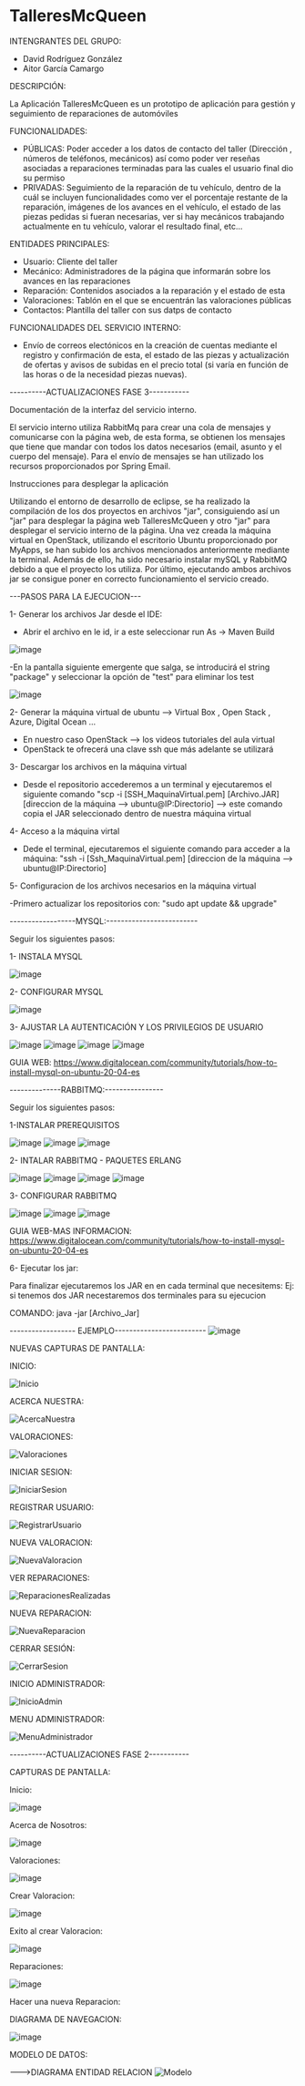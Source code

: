 # TalleresMcQueen

INTENGRANTES DEL GRUPO:
 - David Rodríguez González
 - Aitor García Camargo
 
DESCRIPCIÓN:

La Aplicación TalleresMcQueen es un prototipo de aplicación para gestión y seguimiento de reparaciones de automóviles

FUNCIONALIDADES:
 - PÚBLICAS: Poder acceder a los datos de contacto del taller (Dirección , números de teléfonos, mecánicos) así como poder ver reseñas asociadas a reparaciones terminadas para las cuales el usuario final dio su permiso
 - PRIVADAS: Seguimiento de la reparación de tu vehículo, dentro de la cuál se incluyen funcionalidades como ver el porcentaje restante de la reparación, imágenes de los avances en el vehículo, el estado de las piezas pedidas si fueran necesarias, ver si hay mecánicos trabajando actualmente en tu vehículo, valorar el resultado final, etc...

ENTIDADES PRINCIPALES:
  - Usuario: Cliente del taller
  - Mecánico: Administradores de la página que informarán sobre los avances en las reparaciones
  - Reparación: Contenidos asociados a la reparación y el estado de esta
  - Valoraciones: Tablón en el que se encuentrán las valoraciones públicas
  - Contactos: Plantilla del taller con sus datps de contacto
 
FUNCIONALIDADES DEL SERVICIO INTERNO:
 - Envío de correos electónicos en la creación de cuentas mediante el registro y confirmación de esta, el estado de las piezas y actualización de ofertas y avisos de subidas en el precio total (si varía en función de las horas o de la necesidad piezas nuevas).

----------ACTUALIZACIONES FASE 3-----------

Documentación de la interfaz del servicio interno.

El servicio interno utiliza RabbitMq para crear una cola de mensajes y comunicarse con la página web, de esta forma, se obtienen los mensajes que tiene que mandar con todos los datos necesarios (email, asunto y el cuerpo del mensaje). Para el envío de mensajes se han utilizado los recursos proporcionados por Spring Email.

Instrucciones para desplegar la aplicación

Utilizando el entorno de desarrollo de eclipse, se ha realizado la compilación de los dos proyectos en archivos "jar", consiguiendo así un "jar" para desplegar la página web TalleresMcQueen y otro "jar" para desplegar el servicio interno de la página. Una vez creada la máquina virtual en OpenStack, utilizando el escritorio Ubuntu proporcionado por MyApps, se han subido los archivos mencionados anteriormente mediante la terminal. Además de ello, ha sido necesario instalar mySQL y RabbitMQ debido a que el proyecto los utiliza. Por último, ejecutando ambos archivos jar se consigue poner en correcto funcionamiento el servicio creado.

---PASOS PARA LA EJECUCION---

1- Generar los archivos Jar desde el IDE:

- Abrir el archivo en le id, ir a este seleccionar run As -> Maven Build

![image](https://user-images.githubusercontent.com/123817881/228230262-fcfe5717-8b1a-473b-97d3-41c68adf4b6c.png)

-En la pantalla siguiente emergente que salga, se introducirá el string "package" y seleccionar la opción de "test" para eliminar los test 

![image](https://user-images.githubusercontent.com/123817881/228230379-9df81c5f-9483-4776-b456-b1414c2e553e.png)

2- Generar la máquina virtual de ubuntu --> Virtual Box , Open Stack , Azure, Digital Ocean ...

  - En nuestro caso OpenStack --> los videos tutoriales del aula virtual
  - OpenStack te ofrecerá una clave ssh que más adelante se utilizará 

3- Descargar los archivos en la máquina virtual

- Desde el repositorio accederemos a un terminal y ejecutaremos el siguiente comando "scp -i [SSH_MaquinaVirtual.pem] [Archivo.JAR] [direccion de la máquina --> ubuntu@IP:Directorio] --> este comando copia el JAR seleccionado dentro de nuestra máquina virtual

4- Acceso a la máquina virtal

 - Dede el terminal, ejecutaremos el siguiente comando para acceder a la máquina: "ssh -i [Ssh_MaquinaVirtual.pem] [direccion de la máquina --> ubuntu@IP:Directorio] 

5- Configuracion de los archivos necesarios en la máquina virtual

 -Primero actualizar los repositorios con: "sudo apt update && upgrade"

 ------------------MYSQL:-------------------------

Seguir los siguientes pasos:

 1- INSTALA MYSQL
 
 ![image](https://user-images.githubusercontent.com/123817881/228233738-ca85f779-4bcc-41ca-ab1a-b9891a58bf97.png)
 
 2- CONFIGURAR MYSQL
 
 ![image](https://user-images.githubusercontent.com/123817881/228233807-959ff0c0-cbb2-4f47-bd8b-69c661038e10.png)
 
 3- AJUSTAR LA AUTENTICACIÓN Y LOS PRIVILEGIOS DE USUARIO
 
 ![image](https://user-images.githubusercontent.com/123817881/228233886-8e3e3afe-fbcd-44bb-8f11-4b4e3a0e053b.png)
 ![image](https://user-images.githubusercontent.com/123817881/228233947-7ecc8c93-79e3-440d-be70-ae15d4921241.png)
 ![image](https://user-images.githubusercontent.com/123817881/228237161-b7b73c7e-2812-4e04-9a32-875577fe067d.png)
 ![image](https://user-images.githubusercontent.com/123817881/228234348-c00768fc-3f4c-4492-a5bb-7b862e64d80a.png)

 
 GUIA WEB:
 https://www.digitalocean.com/community/tutorials/how-to-install-mysql-on-ubuntu-20-04-es
 

 
--------------RABBITMQ:----------------

Seguir los siguientes pasos:

 1-INSTALAR PREREQUISITOS
 
 ![image](https://user-images.githubusercontent.com/123817881/228235150-5f5fd0b7-0d86-44c3-972a-9d11fabbbcfa.png)
 ![image](https://user-images.githubusercontent.com/123817881/228235188-60438c28-a15e-4e76-bf9f-dbcfaed7bdbf.png)
 ![image](https://user-images.githubusercontent.com/123817881/228235259-93ad4c46-026e-4f8f-a88c-c630bbeeb554.png)

 
 2- INTALAR RABBITMQ - PAQUETES ERLANG
 
 ![image](https://user-images.githubusercontent.com/123817881/228234871-d5382191-cfad-4b4c-aa1b-20cb8412631e.png)
 ![image](https://user-images.githubusercontent.com/123817881/228234897-bfb31ee5-48e0-4fc4-8fca-db1df93f248a.png)
 ![image](https://user-images.githubusercontent.com/123817881/228234962-fb0a10a8-6da4-4de1-b7b2-e5f69e886461.png)
 ![image](https://user-images.githubusercontent.com/123817881/228234998-d1d78e9b-1e1d-4424-924d-3424c1c602a1.png)
  
 3- CONFIGURAR RABBITMQ

 ![image](https://user-images.githubusercontent.com/123817881/228235543-6be41de7-47ca-47a3-b776-8ffee880e2ee.png)
 ![image](https://user-images.githubusercontent.com/123817881/228235581-30c5fe31-17df-4355-8911-a506353162a1.png)
 ![image](https://user-images.githubusercontent.com/123817881/228235625-b21b0751-2561-4e61-9b3c-02a983f74619.png)


 GUIA WEB-MAS INFORMACION:
 https://www.digitalocean.com/community/tutorials/how-to-install-mysql-on-ubuntu-20-04-es
 
6- Ejecutar los jar:

Para  finalizar ejecutaremos los JAR en en cada terminal que necesitems: Ej: si tenemos dos JAR necestaremos dos terminales para su ejecucion
 
 COMANDO: java -jar [Archivo_Jar]
 
------------------ EJEMPLO-------------------------
 ![image](https://user-images.githubusercontent.com/123817881/228233363-e2cc4ede-f259-41bc-9c8b-a00e0c7cbaa6.png)


NUEVAS CAPTURAS DE PANTALLA:

INICIO:

![Inicio](https://user-images.githubusercontent.com/123817881/228057698-b2f439bb-ddce-46e0-a3b8-66bbbfc51910.png)

ACERCA NUESTRA:

![AcercaNuestra](https://user-images.githubusercontent.com/123817881/228058086-b1c89da5-744e-4a06-983f-b8117587ee9b.png)

VALORACIONES:

![Valoraciones](https://user-images.githubusercontent.com/123817881/228058132-a24d9c0e-318e-4440-b557-315dcb7363e3.png)

INICIAR SESION:

![IniciarSesion](https://user-images.githubusercontent.com/123817881/228058174-b345f8ac-2c20-43ef-874e-072a0ee315f2.png)

REGISTRAR USUARIO:

![RegistrarUsuario](https://user-images.githubusercontent.com/123817881/228058330-6cde7e61-18ea-4f58-87d6-afe44d3bc85c.png)

NUEVA VALORACION:

![NuevaValoracion](https://user-images.githubusercontent.com/123817881/228058302-871b86e2-2f40-43dc-ba1d-1bcb898e0042.png)

VER REPARACIONES:

![ReparacionesRealizadas](https://user-images.githubusercontent.com/123817881/228058312-7756bd25-d6d9-4e5f-af81-f43eae2cff66.png)

NUEVA REPARACION:

![NuevaReparacion](https://user-images.githubusercontent.com/123817881/228058290-eafb0a6d-58ee-485f-8bf9-8391f80a0f10.png)

CERRAR SESIÓN:

![CerrarSesion](https://user-images.githubusercontent.com/123817881/228058226-e21e6210-2e17-4e31-8bb6-972bcb8f4555.png)

INICIO ADMINISTRADOR:

![InicioAdmin](https://user-images.githubusercontent.com/123817881/228058264-92b10b68-efc5-4125-acdc-94fb58d56c58.png)

MENU ADMINISTRADOR:

![MenuAdministrador](https://user-images.githubusercontent.com/123817881/228058278-048abafb-4b5d-47cc-8003-93a4719e5cac.png)




----------ACTUALIZACIONES FASE 2-----------

CAPTURAS DE PANTALLA:

Inicio:

![image](https://user-images.githubusercontent.com/119364189/221859059-6ac7daec-92f0-4aa1-a8cd-fae9b5781c42.png)


Acerca de Nosotros:

![image](https://user-images.githubusercontent.com/119364189/221859204-d12b7ae3-1d58-4d40-be0c-e6ef460872cf.png)

Valoraciones:

![image](https://user-images.githubusercontent.com/119364189/221859309-0a76a56e-21a6-4791-8d6f-fe3cacb32141.png)

  
  Crear Valoracion:
  
 ![image](https://user-images.githubusercontent.com/119364189/221859380-4a3eba18-176f-49c1-95c5-aa589a866a24.png)

  Exito al crear Valoracion:
 
  ![image](https://user-images.githubusercontent.com/119364189/221859466-2fbe5904-332c-4a39-a4f4-2c4b1c249dc4.png)

Reparaciones:

![image](https://user-images.githubusercontent.com/119364189/221859548-1286b8f9-eee1-45f6-a637-c3bf42566052.png)


  Hacer una nueva Reparacion:
  

DIAGRAMA DE NAVEGACION:

![image](https://user-images.githubusercontent.com/119364189/221834298-f54f2eb1-139c-4b41-8cd1-0cc26d0940e7.png)


MODELO DE DATOS:
 
 --->DIAGRAMA ENTIDAD RELACION
 ![Modelo](https://user-images.githubusercontent.com/123817881/221811846-f557af82-69d2-4278-9ab9-7c29493e3325.png)

